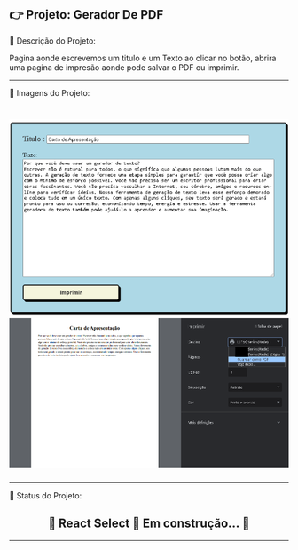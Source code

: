 👉 Projeto: Gerador De PDF
---------------------------------------------------------
🔗 Descrição do Projeto:

<h0><p>Pagina aonde escrevemos um titulo e um Texto ao clicar no botão, abrira uma pagina de impresão aonde pode salvar o PDF ou imprimir.</p></h0>

---------------------------------------------------------
🔗 Imagens do Projeto:

<h1 align="center">
    <img src="https://github.com/RobsonMT2018/projetopdf/blob/main/logo.png"/>
    <img src="https://github.com/RobsonMT2018/projetopdf/blob/main/logo1.png"/>
</h1>

---------------------------------------------------------
🔗 Status do Projeto:

<h2 align="center"> 
	🚧  React Select 🚀 Em construção...  🚧
</h2>

---------------------------------------------------------